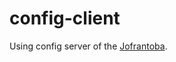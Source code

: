 # config-client
Using config server of the [Jofrantoba](https://github.com/Develtrex/springboot-serverconfig).
